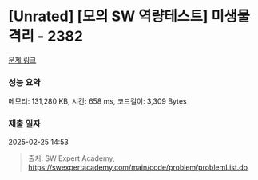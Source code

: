 # [Unrated] [모의 SW 역량테스트] 미생물 격리 - 2382 

[문제 링크](https://swexpertacademy.com/main/code/problem/problemDetail.do?contestProbId=AV597vbqAH0DFAVl) 

### 성능 요약

메모리: 131,280 KB, 시간: 658 ms, 코드길이: 3,309 Bytes

### 제출 일자

2025-02-25 14:53



> 출처: SW Expert Academy, https://swexpertacademy.com/main/code/problem/problemList.do